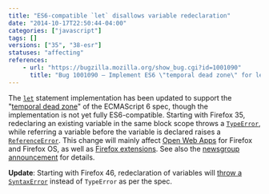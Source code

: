 ```yaml
---
title: "ES6-compatible `let` disallows variable redeclaration"
date: "2014-10-17T22:50:44-04:00"
categories: ["javascript"]
tags: []
versions: ["35", "38-esr"]
statuses: "affecting"
references:
    - url: "https://bugzilla.mozilla.org/show_bug.cgi?id=1001090"
      title: "Bug 1001090 – Implement ES6 \"temporal dead zone\" for let"
---
```

The [`let`](https://developer.mozilla.org/docs/Web/JavaScript/Reference/Statements/let) statement implementation has been updated to support the "[temporal dead zone](https://developer.mozilla.org/docs/Web/JavaScript/Reference/Statements/let#Temporal_dead_zone_and_errors_with_let)" of the ECMAScript 6 spec, though the implementation is not yet fully ES6-compatible. Starting with Firefox 35, redeclaring an existing variable in the same block scope throws a [`TypeError`](https://developer.mozilla.org/docs/Web/JavaScript/Reference/Global_Objects/TypeError), while referring a variable before the variable is declared raises a [`ReferenceError`](https://developer.mozilla.org/docs/JavaScript/Reference/Global_Objects/ReferenceError). This change will mainly affect [Open Web Apps](https://developer.mozilla.org/Apps) for Firefox and Firefox OS, as well as [Firefox extensions](https://developer.mozilla.org/Add-ons). See also the [newsgroup announcement](https://groups.google.com/d/topic/mozilla.dev.platform/tezdW299Zds/discussion) for details.

**Update**: Starting with Firefox 46, redeclaration of variables will [throw a `SyntaxError`](https://bugzilla.mozilla.org/show_bug.cgi?id=1198833) instead of `TypeError` as per the spec.
